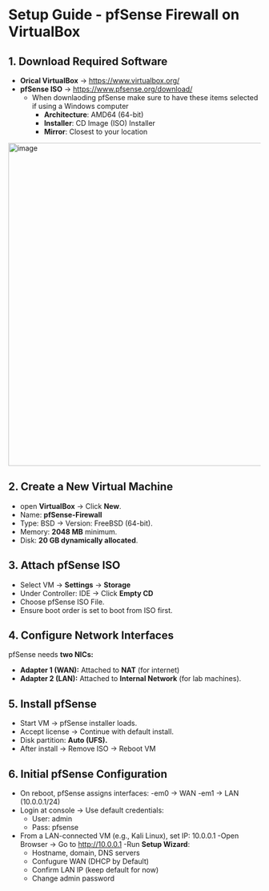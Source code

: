# Setup Guide - pfSense Firewall on VirtualBox

## 1. Download Required Software
- **Orical VirtualBox** -> https://www.virtualbox.org/
- **pfSense ISO** -> https://www.pfsense.org/download/
    - When downlaoding pfSense make sure to have these items selected if using a Windows computer
        - **Architecture**: AMD64 (64-bit)
        - **Installer**: CD Image (ISO) Installer
        - **Mirror**: Closest to your location
<img width="1182" height="645" alt="image" src="https://github.com/user-attachments/assets/ef99153f-ddb4-4f91-84fb-14e999ef570c" />

     
## 2. Create a New Virtual Machine 
- open **VirtualBox** -> Click **New**.
- Name: **pfSense-Firewall**
- Type: BSD -> Version: FreeBSD (64-bit).
- Memory: **2048 MB** minimum.
- Disk: **20 GB dynamically allocated**.

## 3. Attach pfSense ISO
- Select VM -> **Settings** -> **Storage**
- Under Controller: IDE -> Click **Empty CD**
- Choose pfSense ISO File.
- Ensure boot order is set to boot from ISO first.

## 4. Configure Network Interfaces
pfSense needs **two NICs:**
- **Adapter 1 (WAN):** Attached to **NAT** (for internet)
- **Adapter 2 (LAN):** Attached to **Internal Network** (for lab machines).

## 5. Install pfSense
- Start VM -> pfSense installer loads.
- Accept license -> Continue with default install.
- Disk partition: **Auto (UFS).**
- After install -> Remove ISO -> Reboot VM

## 6. Initial pfSense Configuration
- On reboot, pfSense assigns interfaces:
    -em0 -> WAN
    -em1 -> LAN (10.0.0.1/24)
- Login at console -> Use default credentials:
    - User: admin
    - Pass: pfsense
- From a LAN-connected VM (e.g., Kali Linux), set
  IP: 10.0.0.1
-Open Browser -> Go to http://10.0.0.1
-Run **Setup Wizard**:
    - Hostname, domain, DNS servers
    - Confugure WAN (DHCP by Default)
    - Confirm LAN IP (keep default for now)
    - Change admin password
